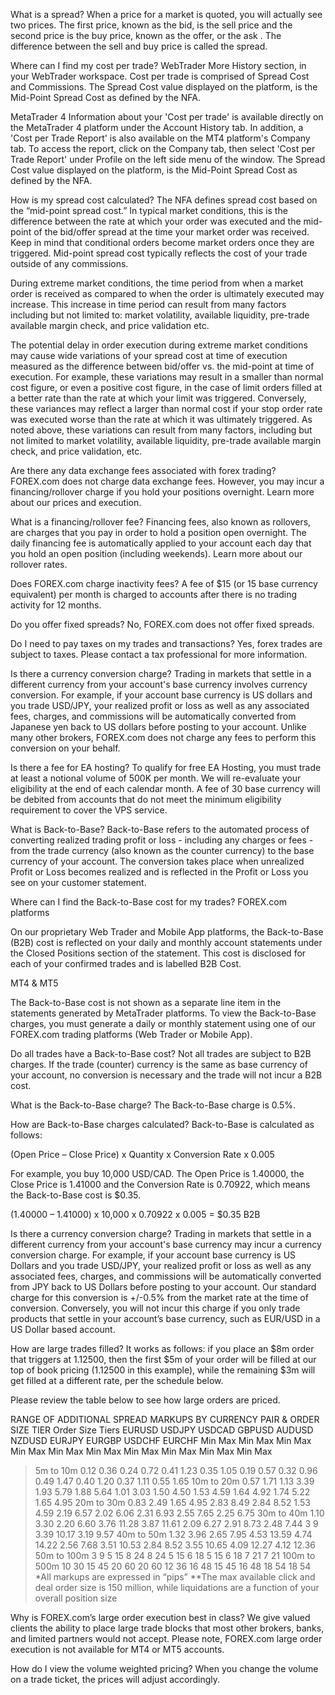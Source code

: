 What is a spread?
When a price for a market is quoted, you will actually see two prices. The first price, known as the bid, is the sell price and the second price is the buy price, known as the offer, or the ask . The difference between the sell and buy price is called the spread.

Where can I find my cost per trade?
WebTrader
More History section, in your WebTrader workspace. Cost per trade is comprised of Spread Cost and Commissions. The Spread Cost value displayed on the platform, is the Mid-Point Spread Cost as defined by the NFA.

MetaTrader 4
Information about your 'Cost per trade' is available directly on the MetaTrader 4 platform under the Account History tab. In addition, a 'Cost per Trade Report' is also available on the MT4 platform's Company tab. To access the report, click on the Company tab, then select 'Cost per Trade Report' under Profile on the left side menu of the window. The Spread Cost value displayed on the platform, is the Mid-Point Spread Cost as defined by the NFA.

How is my spread cost calculated?
The NFA defines spread cost based on the “mid-point spread cost.” In typical market conditions, this is the difference between the rate at which your order was executed and the mid-point of the bid/offer spread at the time your market order was received. Keep in mind that conditional orders become market orders once they are triggered. Mid-point spread cost typically reflects the cost of your trade outside of any commissions.

During extreme market conditions, the time period from when a market order is received as compared to when the order is ultimately executed may increase. This increase in time period can result from many factors including but not limited to: market volatility, available liquidity, pre-trade available margin check, and price validation etc.

The potential delay in order execution during extreme market conditions may cause wide variations of your spread cost at time of execution measured as the difference between bid/offer vs. the mid-point at time of execution. For example, these variations may result in a smaller than normal cost figure, or even a positive cost figure, in the case of limit orders filled at a better rate than the rate at which your limit was triggered. Conversely, these variances may reflect a larger than normal cost if your stop order rate was executed worse than the rate at which it was ultimately triggered. As noted above, these variations can result from many factors, including but not limited to market volatility, available liquidity, pre-trade available margin check, and price validation, etc.

Are there any data exchange fees associated with forex trading?
FOREX.com does not charge data exchange fees. However, you may incur a financing/rollover charge if you hold your positions overnight. Learn more about our prices and execution.

What is a financing/rollover fee?
Financing fees, also known as rollovers, are charges that you pay in order to hold a position open overnight. The daily financing fee is automatically applied to your account each day that you hold an open position (including weekends). Learn more about our rollover rates.

Does FOREX.com charge inactivity fees?
A fee of $15 (or 15 base currency equivalent) per month is charged to accounts after there is no trading activity for 12 months.

Do you offer fixed spreads?
No, FOREX.com does not offer fixed spreads.

Do I need to pay taxes on my trades and transactions?
Yes, forex trades are subject to taxes. Please contact a tax professional for more information.

Is there a currency conversion charge?
Trading in markets that settle in a different currency from your account's base currency involves currency conversion. For example, if your account base currency is US dollars and you trade USD/JPY, your realized profit or loss as well as any associated fees, charges, and commissions will be automatically converted from Japanese yen back to US dollars before posting to your account. Unlike many other brokers, FOREX.com does not charge any fees to perform this conversion on your behalf.

Is there a fee for EA hosting?
To qualify for free EA Hosting, you must trade at least a notional volume of 500K per month. We will re-evaluate your eligibility at the end of each calendar month. A fee of 30 base currency will be debited from accounts that do not meet the minimum eligibility requirement to cover the VPS service.

What is Back-to-Base?
Back-to-Base refers to the automated process of converting realized trading profit or loss - including any charges or fees - from the trade currency (also known as the counter currency) to the base currency of your account. The conversion takes place when unrealized Profit or Loss becomes realized and is reflected in the Profit or Loss you see on your customer statement.

Where can I find the Back-to-Base cost for my trades?
FOREX.com platforms

On our proprietary Web Trader and Mobile App platforms, the Back-to-Base (B2B) cost is reflected on your daily and monthly account statements under the Closed Positions section of the statement. This cost is disclosed for each of your confirmed trades and is labelled B2B Cost.

MT4 & MT5

The Back-to-Base cost is not shown as a separate line item in the statements generated by MetaTrader platforms. To view the Back-to-Base charges, you must generate a daily or monthly statement using one of our FOREX.com trading platforms (Web Trader or Mobile App).

Do all trades have a Back-to-Base cost?
Not all trades are subject to B2B charges. If the trade (counter) currency is the same as base currency of your account, no conversion is necessary and the trade will not incur a B2B cost.

What is the Back-to-Base charge?
The Back-to-Base charge is 0.5%.

How are Back-to-Base charges calculated?
Back-to-Base is calculated as follows:

(Open Price – Close Price) x Quantity x Conversion Rate x 0.005

For example, you buy 10,000 USD/CAD. The Open Price is 1.40000, the Close Price is 1.41000 and the Conversion Rate is 0.70922, which means the Back-to-Base cost is $0.35.

(1.40000 – 1.41000) x 10,000 x 0.70922 x 0.005 = $0.35 B2B

Is there a currency conversion charge?
Trading in markets that settle in a different currency from your account's base currency may incur a currency conversion charge. For example, if your account base currency is US Dollars and you trade USD/JPY, your realized profit or loss as well as any associated fees, charges, and commissions will be automatically converted from JPY back to US Dollars before posting to your account. Our standard charge for this conversion is +/-0.5% from the market rate at the time of conversion. Conversely, you will not incur this charge if you only trade products that settle in your account’s base currency, such as EUR/USD in a US Dollar based account.

How are large trades filled?
It works as follows: if you place an $8m order that triggers at 1.12500, then the first $5m of your order will be filled at our top of book pricing (1.12500 in this example), while the remaining $3m will get filled at a different rate, per the schedule below.

Please review the table below to see how large orders are priced.

RANGE OF ADDITIONAL SPREAD MARKUPS BY CURRENCY PAIR & ORDER SIZE TIER
Order Size Tiers	EURUSD	USDJPY	USDCAD	GBPUSD	AUDUSD	NZDUSD	EURJPY	EURGBP	USDCHF	EURCHF
Min	Max	Min	Max	Min	Max	Min	Max	Min	Max	Min	Max	Min	Max	Min	Max	Min	Max	Min	Max
>5m to 10m	0.12	0.36	0.24	0.72	0.41	1.23	0.35	1.05	0.19	0.57	0.32	0.96	0.49	1.47	0.40	1.20	0.37	1.11	0.55	1.65
>10m to 20m	0.57	1.71	1.13	3.39	1.93	5.79	1.88	5.64	1.01	3.03	1.50	4.50	1.53	4.59	1.64	4.92	1.74	5.22	1.65	4.95
>20m to 30m	0.83	2.49	1.65	4.95	2.83	8.49	2.84	8.52	1.53	4.59	2.19	6.57	2.02	6.06	2.31	6.93	2.55	7.65	2.25	6.75
>30m to 40m	1.10	3.30	2.20	6.60	3.76	11.28	3.87	11.61	2.09	6.27	2.91	8.73	2.48	7.44	3	9	3.39	10.17	3.19	9.57
>40m to 50m	1.32	3.96	2.65	7.95	4.53	13.59	4.74	14.22	2.56	7.68	3.51	10.53	2.84	8.52	3.55	10.65	4.09	12.27	4.12	12.36
>50m to 100m	  3	  9	  5	 15	  8	 24	  8	 24	  5	 15	  6	 18	  5	 15	 6	  18	  7	 21	  7	 21
>100m to 500m	 10	 30	 15	 45	 20	 60	 20	 60	 12	 36	 16	 48	 15	 45	 16	 48	 18	 54	 18	 54
*All markups are expressed in “pips”
**The max available click and deal order size is 150 million, while liquidations are a function of your overall position size

Why is FOREX.com’s large order execution best in class?
We give valued clients the ability to place large trade blocks that most other brokers, banks, and limited partners would not accept. Please note, FOREX.com large order execution is not available for MT4 or MT5 accounts.

How do I view the volume weighted pricing?
When you change the volume on a trade ticket, the prices will adjust accordingly.